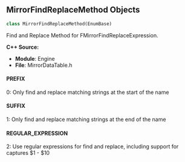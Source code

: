 ## MirrorFindReplaceMethod Objects

```python
class MirrorFindReplaceMethod(EnumBase)
```

Find and Replace Method for FMirrorFindReplaceExpression.

**C++ Source:**

- **Module**: Engine
- **File**: MirrorDataTable.h

<a id="unreal.MirrorFindReplaceMethod.PREFIX"></a>

#### PREFIX

0: Only find and replace matching strings at the start of the name

<a id="unreal.MirrorFindReplaceMethod.SUFFIX"></a>

#### SUFFIX

1: Only find and replace matching strings at the end of the name

<a id="unreal.MirrorFindReplaceMethod.REGULAR_EXPRESSION"></a>

#### REGULAR_EXPRESSION

2: Use regular expressions for find and replace, including support for captures $1 - $10

<a id="unreal.FontImportCharacterSet"></a>
